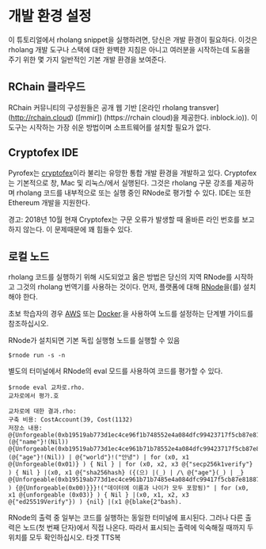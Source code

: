 # 개발 환경 설정

이 튜토리얼에서 rholang snippet을 실행하려면, 당신은 개발 환경이 필요하다. 이것은 rholang 개발 도구나 스택에 대한 완벽한 지침은 아니고 여러분을 시작하는데 도움을 주기 위한 몇 가지 일반적인 기본 개발 환경을 보여준다.

## RChain 클라우드
RChain 커뮤니티의 구성원들은 공개 웹 기반 [온라인 rholang transver] (http://rchain.cloud) ([mmir]) (https://rchain cloud)을 제공한다. inblock.io)). 이 도구는 시작하는 가장 쉬운 방법이며 소프트웨어를 설치할 필요가 없다.

## Cryptofex IDE
Pyrofex는 [cryptofex](https://cryptofex.io/)이라 불리는 유망한 통합 개발 환경을 개발하고 있다. Cryptofex는 기본적으로 창, Mac 및 리눅스/에서 실행된다. 그것은 rholang 구문 강조를 제공하며 rholang 코드를 내부적으로 또는 실행 중인 RNode로 평가할 수 있다. IDE는 또한 Ethereum 개발을 지원한다.

경고: 2018년 10월 현재 Cryptofex는 구문 오류가 발생할 때 올바른 라인 번호를 보고하지 않는다. 이 문제때문에 꽤 힘들수 있다.

## 로컬 노드
rholang 코드를 실행하기 위해 시도되었고 옳은 방법은 당신의 지역 RNode를 시작하고 그것의 rholang 번역기를 사용하는 것이다. 먼저, 플랫폼에 대해 [ RNode](https://rchain.atlassian.net/wiki/spaces/CORE/pages/428376065/User+guide+for+running+RNode)을(를) 설치해야 한다.

초보 학습자의 경우 [AWS](https://blog.rchain.coop/running-rnode-0-5-3-on-amazon-ec2/) 또는 [Docker](https://blog.rchain.coop/running-rnodev-0-6-x-with-docker/).을 사용하여 노드를 설정하는 단계별 가이드를 참조하십시오.

RNode가 설치되면 기본 독립 실행형 노드를 실행할 수 있음
```
$rnode run -s -n
```

별도의 터미널에서 RNode의 eval 모드를 사용하여 코드를 평가할 수 있다.

```
$rnode eval 교차로.rho.
교차로에서 평가.호

교차로에 대한 결과.rho:
구축 비용: CostAccount(39, Cost(1132)
저장소 내용:
@{Unforgeable(0xb19519ab773d1ec4ce96f1b748552e4a084dfc99423717f5cb87e818879)}!(@{"name"}!(Nil)) @{Unforgeable(0xb19519ab773d1ec4ce961b71b78552e4a084dfc99423717f5cb87e818879)}!(@{"age"}!(Nil)) | @{"world"}!("안녕") | for (x0, x1 @{Unforgeable(0x01)} ) { Nil } | for (x0, x2, x3 @{"secp256k1verify"} ) { Nil } |(x0, x1 @{"sha256hash} ({(으) |(_) | /\ @{"age"}(_) | _} @{Unforgeable(0xb19519ab773d1ec4ce961b71b7485e4a084dfc99417f5cb87e818879)} ) {@{Unforgeable(0x00)}}}!("데이터에 이름과 나이가 모두 포함됨)" | for (x0, x1 @{unforgeable (0x03)} ) { Nil } |(x0, x1, x2, x3 @{"ed25519Verify"}) ) {nil} |(x1 @{blake{2"bash).
```

RNode의 출력 중 일부는 코드를 실행하는 동일한 터미널에 표시된다. 그러나 다른 출력은 노드(첫 번째 단자)에서 직접 나온다. 따라서 표시되는 출력에 익숙해질 때까지 두 위치를 모두 확인하십시오.
타겟 TTS복
